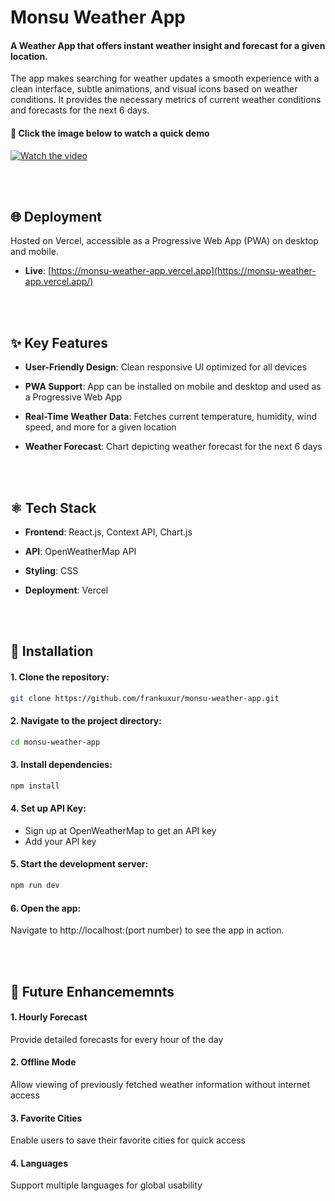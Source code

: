 
# Monsu Weather App

#### A Weather App that offers instant weather insight and forecast for a given location.

The app makes searching for weather updates a smooth experience with a clean interface, subtle animations, and visual icons based on weather conditions. It provides the necessary metrics of current weather conditions and forecasts for the next 6 days.

#### 🔗 Click the image below to watch a quick demo

[![Watch the video](https://i.vimeocdn.com/video/1962154733-4f82b924b8351637ecf8e01e8e75970e400f595e62bebb84a6060ff11e02e273-d?mw=800&mh=451&q=70)](https://vimeo.com/1039711422?ts=0&share=copy)

<br>
<br>

## 🌐 Deployment

Hosted on Vercel, accessible as a Progressive Web App (PWA) on desktop and mobile.

- **Live**: [https://monsu-weather-app.vercel.app](https://monsu-weather-app.vercel.app/)

<br>
<br>

## ✨ Key Features

- **User-Friendly Design**: Clean responsive UI optimized for all devices

- **PWA Support**: App can be installed on mobile and desktop and used as a Progressive Web App

- **Real-Time Weather Data**: Fetches current temperature, humidity, wind speed, and more for a given location

- **Weather Forecast**: Chart depicting weather forecast for the next 6 days 

<br>
<br>

## ⚛️ Tech Stack

- **Frontend**: React.js, Context API, Chart.js

- **API**: OpenWeatherMap API

- **Styling**: CSS

- **Deployment**: Vercel

<br>
<br>

## 🚀 Installation

#### 1. Clone the repository:
   ```bash
   git clone https://github.com/frankuxur/monsu-weather-app.git
   ```

#### 2. Navigate to the project directory:
   ```bash
   cd monsu-weather-app
   ```

#### 3. Install dependencies:
   ```bash
   npm install
   ```

#### 4. Set up API Key:
   - Sign up at OpenWeatherMap to get an API key
   - Add your API key

#### 5. Start the development server:
   ```bash
   npm run dev
   ```

#### 6. Open the app:
   Navigate to http://localhost:(port number) to see the app in action.

<br>
<br>

## 🚧 Future Enhancememnts

#### 1. Hourly Forecast

Provide detailed forecasts for every hour of the day

#### 2. Offline Mode

Allow viewing of previously fetched weather information without internet access

#### 3. Favorite Cities 

Enable users to save their favorite cities for quick access

#### 4. Languages 

Support multiple languages for global usability
